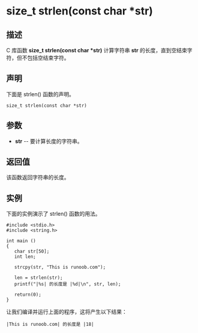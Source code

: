 # size_t strlen(const char *str)

## 描述

C 库函数 **size_t strlen(const char \*str)** 计算字符串 **str** 的长度，直到空结束字符，但不包括空结束字符。

## 声明

下面是 strlen() 函数的声明。

```
size_t strlen(const char *str)
```

## 参数

- **str** -- 要计算长度的字符串。

## 返回值

该函数返回字符串的长度。

## 实例

下面的实例演示了 strlen() 函数的用法。

```
#include <stdio.h>
#include <string.h>

int main ()
{
   char str[50];
   int len;

   strcpy(str, "This is runoob.com");

   len = strlen(str);
   printf("|%s| 的长度是 |%d|\n", str, len);
   
   return(0);
}
```

让我们编译并运行上面的程序，这将产生以下结果：

```
|This is runoob.com| 的长度是 |18|
```